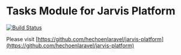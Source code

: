 Tasks Module for Jarvis Platform
=================

[![Build Status](https://travis-ci.org/hechoenlaravel/jarvis-tasks.svg)](https://travis-ci.org/hechoenlaravel/jarvis-tasks)

Please visit [https://github.com/hechoenlaravel/jarvis-platform](https://github.com/hechoenlaravel/jarvis-platform)
